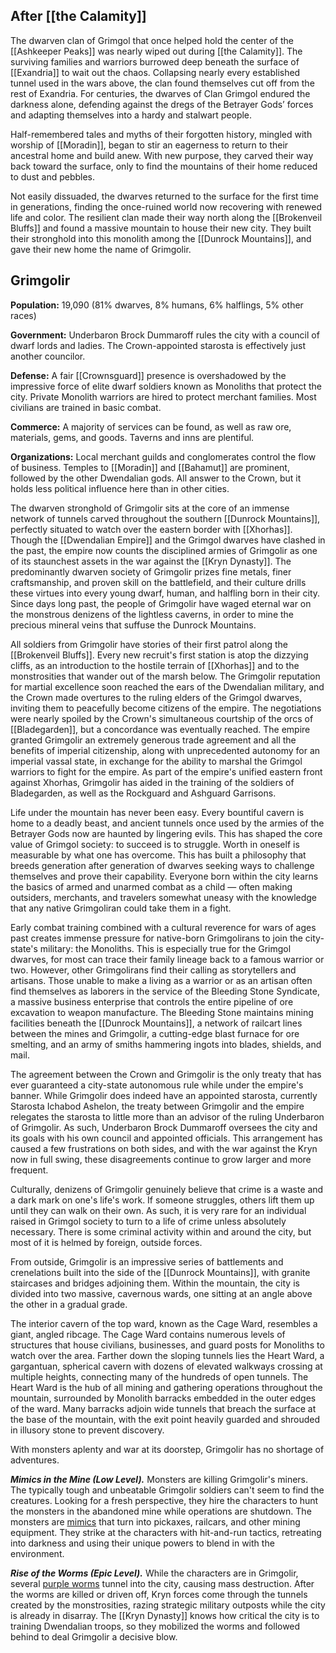 ## After [[the Calamity]]
The dwarven clan of Grimgol that once helped hold the center of the [[Ashkeeper Peaks]] was nearly wiped out during [[the Calamity]]. The surviving families and warriors burrowed deep beneath the surface of [[Exandria]] to wait out the chaos. Collapsing nearly every established tunnel used in the wars above, the clan found themselves cut off from the rest of Exandria. For centuries, the dwarves of Clan Grimgol endured the darkness alone, defending against the dregs of the Betrayer Gods’ forces and adapting themselves into a hardy and stalwart people.

Half-remembered tales and myths of their forgotten history, mingled with worship of [[Moradin]], began to stir an eagerness to return to their ancestral home and build anew. With new purpose, they carved their way back toward the surface, only to find the mountains of their home reduced to dust and pebbles.

Not easily dissuaded, the dwarves returned to the surface for the first time in generations, finding the once-ruined world now recovering with renewed life and color. The resilient clan made their way north along the [[Brokenveil Bluffs]] and found a massive mountain to house their new city. They built their stronghold into this monolith among the [[Dunrock Mountains]], and gave their new home the name of Grimgolir.

## Grimgolir

**Population:** 19,090 (81% dwarves, 8% humans, 6% halflings, 5% other races)

**Government:** Underbaron Brock Dummaroff rules the city with a council of dwarf lords and ladies. The Crown-appointed starosta is effectively just another councilor.

**Defense:** A fair [[Crownsguard]] presence is overshadowed by the impressive force of elite dwarf soldiers known as Monoliths that protect the city. Private Monolith warriors are hired to protect merchant families. Most civilians are trained in basic combat.

**Commerce:** A majority of services can be found, as well as raw ore, materials, gems, and goods. Taverns and inns are plentiful.

**Organizations:** Local merchant guilds and conglomerates control the flow of business. Temples to [[Moradin]] and [[Bahamut]] are prominent, followed by the other Dwendalian gods. All answer to the Crown, but it holds less political influence here than in other cities.

The dwarven stronghold of Grimgolir sits at the core of an immense network of tunnels carved throughout the southern [[Dunrock Mountains]], perfectly situated to watch over the eastern border with [[Xhorhas]]. Though the [[Dwendalian Empire]] and the Grimgol dwarves have clashed in the past, the empire now counts the disciplined armies of Grimgolir as one of its staunchest assets in the war against the [[Kryn Dynasty]]. The predominantly dwarven society of Grimgolir prizes fine metals, finer craftsmanship, and proven skill on the battlefield, and their culture drills these virtues into every young dwarf, human, and halfling born in their city. Since days long past, the people of Grimgolir have waged eternal war on the monstrous denizens of the lightless caverns, in order to mine the precious mineral veins that suffuse the Dunrock Mountains.

All soldiers from Grimgolir have stories of their first patrol along the [[Brokenveil Bluffs]]. Every new recruit's first station is atop the dizzying cliffs, as an introduction to the hostile terrain of [[Xhorhas]] and to the monstrosities that wander out of the marsh below. The Grimgolir reputation for martial excellence soon reached the ears of the Dwendalian military, and the Crown made overtures to the ruling elders of the Grimgol dwarves, inviting them to peacefully become citizens of the empire. The negotiations were nearly spoiled by the Crown's simultaneous courtship of the orcs of [[Bladegarden]], but a concordance was eventually reached. The empire granted Grimgolir an extremely generous trade agreement and all the benefits of imperial citizenship, along with unprecedented autonomy for an imperial vassal state, in exchange for the ability to marshal the Grimgol warriors to fight for the empire. As part of the empire's unified eastern front against Xhorhas, Grimgolir has aided in the training of the soldiers of Bladegarden, as well as the Rockguard and Ashguard Garrisons.

Life under the mountain has never been easy. Every bountiful cavern is home to a deadly beast, and ancient tunnels once used by the armies of the Betrayer Gods now are haunted by lingering evils. This has shaped the core value of Grimgol society: to succeed is to struggle. Worth in oneself is measurable by what one has overcome. This has built a philosophy that breeds generation after generation of dwarves seeking ways to challenge themselves and prove their capability. Everyone born within the city learns the basics of armed and unarmed combat as a child — often making outsiders, merchants, and travelers somewhat uneasy with the knowledge that any native Grimgoliran could take them in a fight.

Early combat training combined with a cultural reverence for wars of ages past creates immense pressure for native-born Grimgolirans to join the city-state's military: the Monoliths. This is especially true for the Grimgol dwarves, for most can trace their family lineage back to a famous warrior or two. However, other Grimgolirans find their calling as storytellers and artisans. Those unable to make a living as a warrior or as an artisan often find themselves as laborers in the service of the Bleeding Stone Syndicate, a massive business enterprise that controls the entire pipeline of ore excavation to weapon manufacture. The Bleeding Stone maintains mining facilities beneath the [[Dunrock Mountains]], a network of railcart lines between the mines and Grimgolir, a cutting-edge blast furnace for ore smelting, and an army of smiths hammering ingots into blades, shields, and mail.

The agreement between the Crown and Grimgolir is the only treaty that has ever guaranteed a city-state autonomous rule while under the empire's banner. While Grimgolir does indeed have an appointed starosta, currently Starosta Ichabod Ashelon, the treaty between Grimgolir and the empire relegates the starosta to little more than an advisor of the ruling Underbaron of Grimgolir. As such, Underbaron Brock Dummaroff oversees the city and its goals with his own council and appointed officials. This arrangement has caused a few frustrations on both sides, and with the war against the Kryn now in full swing, these disagreements continue to grow larger and more frequent.

Culturally, denizens of Grimgolir genuinely believe that crime is a waste and a dark mark on one's life's work. If someone struggles, others lift them up until they can walk on their own. As such, it is very rare for an individual raised in Grimgol society to turn to a life of crime unless absolutely necessary. There is some criminal activity within and around the city, but most of it is helmed by foreign, outside forces.

From outside, Grimgolir is an impressive series of battlements and crenelations built into the side of the [[Dunrock Mountains]], with granite staircases and bridges adjoining them. Within the mountain, the city is divided into two massive, cavernous wards, one sitting at an angle above the other in a gradual grade.

The interior cavern of the top ward, known as the Cage Ward, resembles a giant, angled ribcage. The Cage Ward contains numerous levels of structures that house civilians, businesses, and guard posts for Monoliths to watch over the area. Farther down the sloping tunnels lies the Heart Ward, a gargantuan, spherical cavern with dozens of elevated walkways crossing at multiple heights, connecting many of the hundreds of open tunnels. The Heart Ward is the hub of all mining and gathering operations throughout the mountain, surrounded by Monolith barracks embedded in the outer edges of the ward. Many barracks adjoin wide tunnels that breach the surface at the base of the mountain, with the exit point heavily guarded and shrouded in illusory stone to prevent discovery.

With monsters aplenty and war at its doorstep, Grimgolir has no shortage of adventures.

_**Mimics in the Mine (Low Level).**_ Monsters are killing Grimgolir's miners. The typically tough and unbeatable Grimgolir soldiers can't seem to find the creatures. Looking for a fresh perspective, they hire the characters to hunt the monsters in the abandoned mine while operations are shutdown. The monsters are [mimics](https://www.dndbeyond.com/monsters/mimic) that turn into pickaxes, railcars, and other mining equipment. They strike at the characters with hit-and-run tactics, retreating into darkness and using their unique powers to blend in with the environment.

_**Rise of the Worms (Epic Level).**_ While the characters are in Grimgolir, several [purple worms](https://www.dndbeyond.com/monsters/purple-worm) tunnel into the city, causing mass destruction. After the worms are killed or driven off, Kryn forces come through the tunnels created by the monstrosities, razing strategic military outposts while the city is already in disarray. The [[Kryn Dynasty]] knows how critical the city is to training Dwendalian troops, so they mobilized the worms and followed behind to deal Grimgolir a decisive blow.